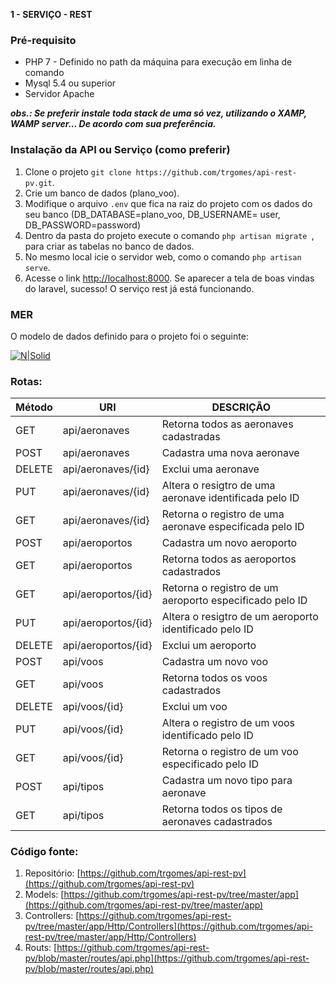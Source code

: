 **1 - SERVIÇO - REST**

### Pré-requisito
- PHP 7 - Definido no path da máquina para execução em linha de comando
- Mysql 5.4 ou superior
- Servidor Apache

***obs.: Se preferir instale toda stack de uma só vez, utilizando o XAMP, WAMP server... De acordo com sua preferência.***

### Instalação da API ou Serviço (como preferir)
1. Clone o projeto `git clone https://github.com/trgomes/api-rest-pv.git`.
2. Crie um banco de dados (plano_voo).
3. Modifique o arquivo `.env` que fica na raiz do projeto com os dados do seu banco (DB_DATABASE=plano_voo, DB_USERNAME= user, DB_PASSWORD=password)
4. Dentro da pasta do projeto execute o comando `php artisan migrate `, para criar as tabelas no banco de dados.
6. No mesmo local icie o servidor web, como o comando `php artisan serve`.
7. Acesse o link [http://localhost:8000](http://localhost:8000). Se aparecer a tela de boas vindas do laravel, sucesso! O serviço rest já está funcionando.


### MER
O modelo de dados definido para o projeto foi o seguinte:

[![N|Solid](https://uploaddeimagens.com.br/images/001/211/454/full/MER-plano-de-voo.png?1513225716)](https://nodesource.com/products/nsolid)


### Rotas:

| Método | URI | DESCRIÇÃO |
| ------ | ------ | ------ |
| GET    | api/aeronaves       | Retorna todos as aeronaves cadastradas
| POST   | api/aeronaves       | Cadastra uma nova aeronave
| DELETE | api/aeronaves/{id}  | Exclui uma aeronave
| PUT    | api/aeronaves/{id}  | Altera o resigtro de uma aeronave identificada pelo ID
| GET    | api/aeronaves/{id}  | Retorna o registro de uma aeronave especificada pelo ID
| POST   | api/aeroportos      | Cadastra um novo aeroporto
| GET    | api/aeroportos      | Retorna todos as aeroportos cadastrados
| GET    | api/aeroportos/{id} | Retorna o registro de um aeroporto especificado pelo ID
| PUT    | api/aeroportos/{id} | Altera o resigtro de um aeroporto identificado pelo ID
| DELETE | api/aeroportos/{id} | Exclui um aeroporto
| POST   | api/voos            | Cadastra um novo voo
| GET    | api/voos            | Retorna todos os voos cadastrados
| DELETE | api/voos/{id}       | Exclui um voo
| PUT    | api/voos/{id}       | Altera o registro de um voos identificado pelo ID
| GET    | api/voos/{id}       | Retorna o registro de um voo especificado pelo ID
| POST   | api/tipos           | Cadastra um novo tipo para aeronave
| GET    | api/tipos           | Retorna todos os tipos de aeronaves cadastrados


### Código fonte: 
1)  Repositório: [https://github.com/trgomes/api-rest-pv](https://github.com/trgomes/api-rest-pv)
2)  Models: [https://github.com/trgomes/api-rest-pv/tree/master/app](https://github.com/trgomes/api-rest-pv/tree/master/app)
3)  Controllers: [https://github.com/trgomes/api-rest-pv/tree/master/app/Http/Controllers](https://github.com/trgomes/api-rest-pv/tree/master/app/Http/Controllers)
4)  Routs: [https://github.com/trgomes/api-rest-pv/blob/master/routes/api.php](https://github.com/trgomes/api-rest-pv/blob/master/routes/api.php)
